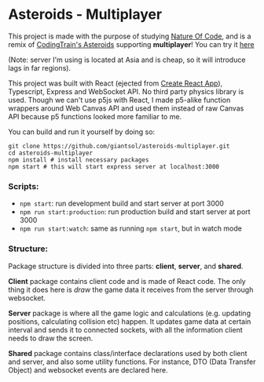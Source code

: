# Asteroids - Multiplayer

This project is made with the purpose of studying [Nature Of Code](https://natureofcode.com/), and is a remix of [CodingTrain's Asteroids](https://github.com/CodingTrain/Asteroids) supporting **multiplayer**!
You can try it [here](https://natureofjandi.com) 

(Note: server I'm using is located at Asia and is cheap, so it will introduce lags in far regions).

This project was built with React (ejected from [Create React App](https://github.com/facebook/create-react-app)), Typescript, Express and  WebSocket API.
No third party physics library is used. 
Though we can't use p5js with React, I made p5-alike function wrappers around Web Canvas API and used them instead of raw Canvas API because p5 functions looked more familiar to me.

You can build and run it yourself by doing so:
```
git clone https://github.com/giantsol/asteroids-multiplayer.git
cd asteroids-multiplayer
npm install # install necessary packages
npm start # this will start express server at localhost:3000
```

### Scripts:
- ```npm start```: run development build and start server at port 3000
- ```npm run start:production```: run production build and start server at port 3000
- ```npm run start:watch```: same as running ```npm start```, but in watch mode

### Structure:

Package structure is divided into three parts: **client**, **server**, and **shared**.

**Client** package contains client code and is made of React code.
The only thing it does here is *draw* the game data it receives from the server through websocket.

**Server** package is where all the game logic and calculations (e.g. updating positions, calculating collision etc) happen.
It updates game data at certain interval and sends it to connected sockets, with all the information client needs to draw the screen.

**Shared** package contains class/interface declarations used by both client and server, and also some utility functions.
For instance, DTO (Data Transfer Object) and websocket events are declared here.
